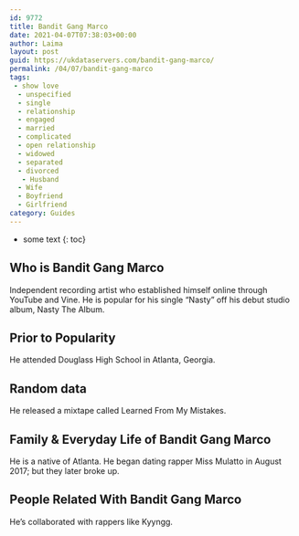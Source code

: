 ```yaml
---
id: 9772
title: Bandit Gang Marco
date: 2021-04-07T07:38:03+00:00
author: Laima
layout: post
guid: https://ukdataservers.com/bandit-gang-marco/
permalink: /04/07/bandit-gang-marco
tags:
 - show love
  - unspecified
  - single
  - relationship
  - engaged
  - married
  - complicated
  - open relationship
  - widowed
  - separated
  - divorced
   - Husband
  - Wife
  - Boyfriend
  - Girlfriend
category: Guides
---
```


* some text
{: toc}


## Who is Bandit Gang Marco
                  
                  
                  
Independent recording artist who established himself online through YouTube and Vine. He is popular for his single &#8220;Nasty&#8221; off his debut studio album, Nasty The Album.
                  
              
            
              
            
                
                
                
## Prior to Popularity
                  
                  
                  
He attended Douglass High School in Atlanta, Georgia.
                  
              
            
              
            
                
                
                
## Random data
                  
                  
                  
He released a mixtape called Learned From My Mistakes.
                  
              
            
              
            
                
                
                
## Family & Everyday Life of Bandit Gang Marco
                  
                  
                  
He is a native of Atlanta. He began dating rapper Miss Mulatto in August 2017; but they later broke up.
                  
              
            
              
            
                
                
                
## People Related With Bandit Gang Marco
                  
                  
                  
He&#8217;s collaborated with rappers like Kyyngg.
                  
              
            
              
            
                
              
            
              
              
            
            
              
            
          
          
          